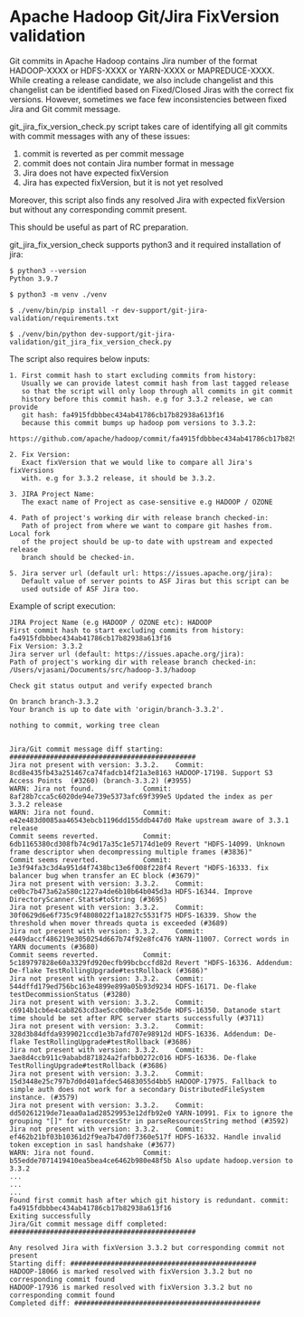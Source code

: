 <!--
Licensed to the Apache Software Foundation (ASF) under one or more
contributor license agreements.  See the NOTICE file distributed with
this work for additional information regarding copyright ownership.
The ASF licenses this file to You under the Apache License, Version 2.0
(the "License"); you may not use this file except in compliance with
the License.  You may obtain a copy of the License at

http://www.apache.org/licenses/LICENSE-2.0

Unless required by applicable law or agreed to in writing, software
distributed under the License is distributed on an "AS IS" BASIS,
WITHOUT WARRANTIES OR CONDITIONS OF ANY KIND, either express or implied.
See the License for the specific language governing permissions and
limitations under the License.
-->

Apache Hadoop Git/Jira FixVersion validation
============================================================

Git commits in Apache Hadoop contains Jira number of the format
HADOOP-XXXX or HDFS-XXXX or YARN-XXXX or MAPREDUCE-XXXX.
While creating a release candidate, we also include changelist
and this changelist can be identified based on Fixed/Closed Jiras
with the correct fix versions. However, sometimes we face few
inconsistencies between fixed Jira and Git commit message.

git_jira_fix_version_check.py script takes care of
identifying all git commits with commit
messages with any of these issues:

1. commit is reverted as per commit message
2. commit does not contain Jira number format in message
3. Jira does not have expected fixVersion
4. Jira has expected fixVersion, but it is not yet resolved

Moreover, this script also finds any resolved Jira with expected
fixVersion but without any corresponding commit present.

This should be useful as part of RC preparation.

git_jira_fix_version_check supports python3 and it required
installation of jira:

```
$ python3 --version
Python 3.9.7

$ python3 -m venv ./venv

$ ./venv/bin/pip install -r dev-support/git-jira-validation/requirements.txt

$ ./venv/bin/python dev-support/git-jira-validation/git_jira_fix_version_check.py

```

The script also requires below inputs:
```
1. First commit hash to start excluding commits from history:
   Usually we can provide latest commit hash from last tagged release
   so that the script will only loop through all commits in git commit
   history before this commit hash. e.g for 3.3.2 release, we can provide
   git hash: fa4915fdbbbec434ab41786cb17b82938a613f16
   because this commit bumps up hadoop pom versions to 3.3.2:
   https://github.com/apache/hadoop/commit/fa4915fdbbbec434ab41786cb17b82938a613f16

2. Fix Version:
   Exact fixVersion that we would like to compare all Jira's fixVersions
   with. e.g for 3.3.2 release, it should be 3.3.2.

3. JIRA Project Name:
   The exact name of Project as case-sensitive e.g HADOOP / OZONE

4. Path of project's working dir with release branch checked-in:
   Path of project from where we want to compare git hashes from. Local fork
   of the project should be up-to date with upstream and expected release
   branch should be checked-in.

5. Jira server url (default url: https://issues.apache.org/jira):
   Default value of server points to ASF Jiras but this script can be
   used outside of ASF Jira too.
```


Example of script execution:
```
JIRA Project Name (e.g HADOOP / OZONE etc): HADOOP
First commit hash to start excluding commits from history: fa4915fdbbbec434ab41786cb17b82938a613f16
Fix Version: 3.3.2
Jira server url (default: https://issues.apache.org/jira):
Path of project's working dir with release branch checked-in: /Users/vjasani/Documents/src/hadoop-3.3/hadoop

Check git status output and verify expected branch

On branch branch-3.3.2
Your branch is up to date with 'origin/branch-3.3.2'.

nothing to commit, working tree clean


Jira/Git commit message diff starting: ##############################################
Jira not present with version: 3.3.2. 	 Commit: 8cd8e435fb43a251467ca74fadcb14f21a3e8163 HADOOP-17198. Support S3 Access Points  (#3260) (branch-3.3.2) (#3955)
WARN: Jira not found. 			 Commit: 8af28b7cca5c6020de94e739e5373afc69f399e5 Updated the index as per 3.3.2 release
WARN: Jira not found. 			 Commit: e42e483d0085aa46543ebcb1196dd155ddb447d0 Make upstream aware of 3.3.1 release
Commit seems reverted. 			 Commit: 6db1165380cd308fb74c9d17a35c1e57174d1e09 Revert "HDFS-14099. Unknown frame descriptor when decompressing multiple frames (#3836)"
Commit seems reverted. 			 Commit: 1e3f94fa3c3d4a951d4f7438bc13e6f008f228f4 Revert "HDFS-16333. fix balancer bug when transfer an EC block (#3679)"
Jira not present with version: 3.3.2. 	 Commit: ce0bc7b473a62a580c1227a4de6b10b64b045d3a HDFS-16344. Improve DirectoryScanner.Stats#toString (#3695)
Jira not present with version: 3.3.2. 	 Commit: 30f0629d6e6f735c9f4808022f1a1827c5531f75 HDFS-16339. Show the threshold when mover threads quota is exceeded (#3689)
Jira not present with version: 3.3.2. 	 Commit: e449daccf486219e3050254d667b74f92e8fc476 YARN-11007. Correct words in YARN documents (#3680)
Commit seems reverted. 			 Commit: 5c189797828e60a3329fd920ecfb99bcbccfd82d Revert "HDFS-16336. Addendum: De-flake TestRollingUpgrade#testRollback (#3686)"
Jira not present with version: 3.3.2. 	 Commit: 544dffd179ed756bc163e4899e899a05b93d9234 HDFS-16171. De-flake testDecommissionStatus (#3280)
Jira not present with version: 3.3.2. 	 Commit: c6914b1cb6e4cab8263cd3ae5cc00bc7a8de25de HDFS-16350. Datanode start time should be set after RPC server starts successfully (#3711)
Jira not present with version: 3.3.2. 	 Commit: 328d3b84dfda9399021ccd1e3b7afd707e98912d HDFS-16336. Addendum: De-flake TestRollingUpgrade#testRollback (#3686)
Jira not present with version: 3.3.2. 	 Commit: 3ae8d4ccb911c9ababd871824a2fafbb0272c016 HDFS-16336. De-flake TestRollingUpgrade#testRollback (#3686)
Jira not present with version: 3.3.2. 	 Commit: 15d3448e25c797b7d0d401afdec54683055d4bb5 HADOOP-17975. Fallback to simple auth does not work for a secondary DistributedFileSystem instance. (#3579)
Jira not present with version: 3.3.2. 	 Commit: dd50261219de71eaa0a1ad28529953e12dfb92e0 YARN-10991. Fix to ignore the grouping "[]" for resourcesStr in parseResourcesString method (#3592)
Jira not present with version: 3.3.2. 	 Commit: ef462b21bf03b10361d2f9ea7b47d0f7360e517f HDFS-16332. Handle invalid token exception in sasl handshake (#3677)
WARN: Jira not found. 			 Commit: b55edde7071419410ea5bea4ce6462b980e48f5b Also update hadoop.version to 3.3.2
...
...
...
Found first commit hash after which git history is redundant. commit: fa4915fdbbbec434ab41786cb17b82938a613f16
Exiting successfully
Jira/Git commit message diff completed: ##############################################

Any resolved Jira with fixVersion 3.3.2 but corresponding commit not present
Starting diff: ##############################################
HADOOP-18066 is marked resolved with fixVersion 3.3.2 but no corresponding commit found
HADOOP-17936 is marked resolved with fixVersion 3.3.2 but no corresponding commit found
Completed diff: ##############################################


```

